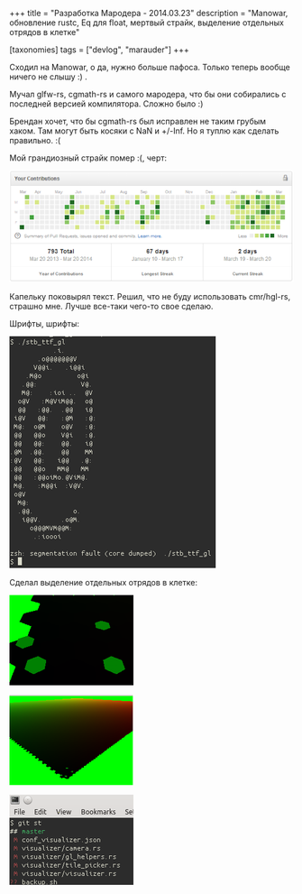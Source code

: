 +++
title = "Разработка Мародера - 2014.03.23"
description = "Manowar, обновление rustc, Eq для float, мертвый страйк, выделение отдельных отрядов в клетке"

[taxonomies]
tags = ["devlog", "marauder"]
+++

Сходил на Manowar, о да, нужно больше пафоса. Только теперь вообще
ничего не слышу :) .

Мучал glfw-rs, cgmath-rs и самого мародера, что бы они собирались с
последней версией компилятора. Сложно было :)

Брендан хочет, что бы cgmath-rs был исправлен не таким грубым хаком. Там
могут быть косяки с NaN и +/-Inf. Но я туплю как сделать правильно. :(

Мой грандиозный страйк помер :(, черт:

![github-streak-fail](images/2014-03-20--github-streak-fail.png)

Капельку поковырял текст. Решил, что не буду использовать cmr/hgl-rs,
страшно мне. Лучше все-таки чего-то свое сделаю.

Шрифты, шрифты:

![font-cli](images/2014-03-20--font-cli.png)

Сделал выделение отдельных отрядов в клетке:

![color-picking-01](images/2014-03-20--color-picking-1.gif)

![color-picking-02](images/2014-03-20--color-picking-2.png)

![color-picking-03](images/2014-03-20--color-picking-3.gif)

